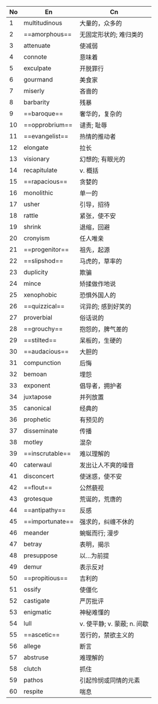
| No  | En              | Cn                   |
| --- | --------------- | -------------------- |
| 1   | multitudinous   | 大量的，众多的              |
| 2   | ==amorphous==   | 无固定形状的; 难归类的         |
| 3   | attenuate       | 使减弱                  |
| 4   | connote         | 意味着                  |
| 5   | exculpate       | 开脱罪行                 |
| 6   | gourmand        | 美食家                  |
| 7   | miserly         | 吝啬的                  |
| 8   | barbarity       | 残暴                   |
| 9   | ==baroque==     | 奢华的，复杂的              |
| 10  | ==opprobrium==  | 谴责; 耻辱               |
| 11  | ==evangelist==  | 热情的推动者               |
| 12  | elongate        | 拉长                   |
| 13  | visionary       | 幻想的; 有眼光的            |
| 14  | recapitulate    | v. 概括                |
| 15  | ==rapacious==   | 贪婪的                  |
| 16  | monolithic      | 单一的                  |
| 17  | usher           | 引导，招待                |
| 18  | rattle          | 紧张，使不安               |
| 19  | shrink          | 退缩，回避                |
| 20  | cronyism        | 任人唯亲                 |
| 21  | ==progenitor==  | 祖先，起源                |
| 22  | ==slipshod==    | 马虎的，草率的              |
| 23  | duplicity       | 欺骗                   |
| 24  | mince           | 矫揉做作地说               |
| 25  | xenophobic      | 恐惧外国人的               |
| 26  | ==quizzical==   | 诧异的; 感到好笑的           |
| 27  | proverbial      | 俗话说的                 |
| 28  | ==grouchy==     | 抱怨的，脾气差的             |
| 29  | ==stilted==     | 呆板的，生硬的              |
| 30  | ==audacious==   | 大胆的                  |
| 31  | compunction     | 后悔                   |
| 32  | bemoan          | 埋怨                   |
| 33  | exponent        | 倡导者，拥护者              |
| 34  | juxtapose       | 并列放置                 |
| 35  | canonical       | 经典的                  |
| 36  | prophetic       | 有预见的                 |
| 37  | disseminate     | 传播                   |
| 38  | motley          | 混杂                   |
| 39  | ==inscrutable== | 难以理解的                |
| 40  | caterwaul       | 发出让人不爽的噪音            |
| 41  | disconcert      | 使迷惑，使不安              |
| 42  | ==flout==       | 公然藐视                 |
| 43  | grotesque       | 荒诞的，荒唐的              |
| 44  | ==antipathy==   | 反感                   |
| 45  | ==importunate== | 强求的，纠缠不休的            |
| 46  | meander         | 蜿蜒而行; 漫步             |
| 47  | betray          | 表明，揭示                |
| 48  | presuppose      | 以…为前提                |
| 49  | demur           | 表示反对                 |
| 50  | ==propitious==  | 吉利的                  |
| 51  | ossify          | 使僵化                  |
| 52  | castigate       | 严厉批评                 |
| 53  | enigmatic       | 神秘难懂的                |
| 54  | lull            | v. 使平静; v. 蒙蔽; n. 间歇 |
| 55  | ==ascetic==     | 苦行的，禁欲主义的            |
| 56  | allege          | 断言                   |
| 57  | abstruse        | 难理解的                 |
| 58  | clutch          | 抓住                   |
| 59  | pathos          | 引起怜悯或同情的元素           |
| 60  | respite         | 喘息                   |

